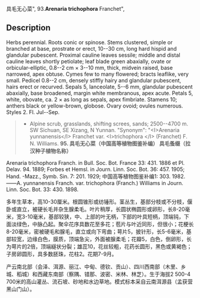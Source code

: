 具毛无心菜",
93.**Arenaria trichophora** Franchet",

## Description
Herbs perennial. Roots conic or spinose. Stems clustered, simple or branched at base, prostrate or erect, 10--30 cm, long hard hispid and glandular pubescent. Proximal cauline leaves sessile; middle and distal cauline leaves shortly petiolate; leaf blade green abaxially, ovate or orbicular-elliptic, 0.8--2 cm × 3--10 mm, thick, midvein raised, base narrowed, apex obtuse. Cymes few to many flowered; bracts leaflike, very small. Pedicel 0.8--2 cm, densely stiffly hairy and glandular pubescent, hairs erect or recurved. Sepals 5, lanceolate, 5--6 mm, glandular pubescent abaxially, base broadened, margin white membranous, apex acute. Petals 5, white, obovate, ca. 2 × as long as sepals, apex fimbriate. Stamens 10; anthers black or yellow-brown, globose. Ovary ovoid; ovules numerous. Styles 2. Fl. Jul--Sep.

> * Alpine scrub, grasslands, shifting screes, sands; 2500--4700 m. SW Sichuan, SE Xizang, N Yunnan.
  "Synonym": "&lt;I&gt;Arenaria yunnanensis&lt;/I&gt; Franchet var. &lt;I&gt;trichophora &lt;/I&gt; (Franchet) F. N. Williams.
**95. 具毛无心菜（中国高等植物图鉴补编） 具毛蚤缀（拉汉种子植物名称）**

Arenaria trichophora Franch. in Bull. Soc. Bot. France 33: 431. 1886 et Pl. Delav. 94. 1889; Forbes et Hemsl. in Journ. Linn. Soc. Bot. 36: 457. 1905; Hand. -Mazz., Symb. Sin. 7: 201. 1929; 中国高等植物图鉴补编1: 303. 1982.——A. yunnanensis Franch. var. trichophora (Franch.) Williams in Journ. Linn. Soc. Bot. 33: 430. 1898.

多年生草本，高10-30厘米。根圆锥形或纺锤形。茎丛生，基部分枝或不分枝，偃卧或直立，被硬长毛并杂生腺柔毛。叶片稍厚，长圆状椭圆形或卵形，长8-20毫米，宽3-10毫米，基部较狭，中、上部的叶无柄，下部的叶具短柄，顶端钝，下面淡绿色，中脉凸起。聚伞花序具数花至多花；苞片与叶近同形，但很小；花梗长8-20毫米，密被硬毛和腺毛，直立或向下弯曲；萼片5，披针形，长5-6毫米，基部较宽，边缘白色，膜质，顶端急尖，外面被腺柔毛；花瓣5，白色，倒卵形，长为萼片的2倍，顶端繸状分裂；雄蕊10，花丝较粗，花药长圆形，黑色或黄褐色；子房卵圆形，具多数胚珠，花柱2。花期7-9月。

产云南北部（会泽、洱源、丽江、中甸、德钦、贡山）、四川西南部（木里、乡城、稻城）和西藏东南部（察隅、错那、波密、米林、林芝）。生于海拔2 500-4 700米的高山灌丛、流石坡、砂地和水边草地。模式标本采自云南洱源县（孟获营黑山门山）。
